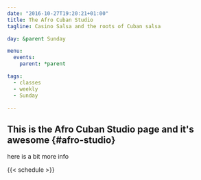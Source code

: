 ```yaml
---
date: "2016-10-27T19:20:21+01:00"
title: The Afro Cuban Studio
tagline: Casino Salsa and the roots of Cuban salsa

day: &parent Sunday

menu:
  events:
    parent: *parent

tags:
  - classes
  - weekly
  - Sunday

---
```


## This is the Afro Cuban Studio page and it's awesome {#afro-studio}

here is a bit more info


{{< schedule >}}

<!--more-->



